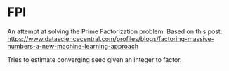 # FPI
An attempt at solving the Prime Factorization problem.
Based on this post: https://www.datasciencecentral.com/profiles/blogs/factoring-massive-numbers-a-new-machine-learning-approach

Tries to estimate converging seed given an integer to factor.
